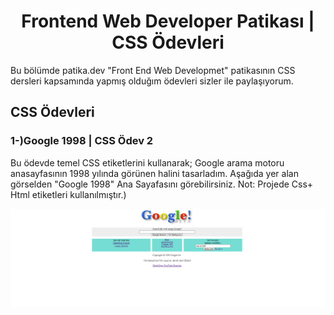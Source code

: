 <h1 align="center">Frontend Web Developer Patikası | CSS Ödevleri</h1>
Bu bölümde patika.dev "Front End Web Developmet" patikasının CSS dersleri kapsamında yapmış olduğım ödevleri sizler ile paylaşıyorum.

## CSS Ödevleri
<h3 align="left">1-)Google 1998 | CSS Ödev 2</h3>

<p>Bu ödevde temel CSS etiketlerini kullanarak; Google arama motoru anasayfasının 1998 yılında görünen halini tasarladım. Aşağıda yer alan görselden "Google 1998" Ana Sayafasını görebilirsiniz. Not: Projede Css+ Html etiketleri kullanılmıştır.) </p>

<img src="https://github.com/StarLordBerke4/Frontend-Web-Development-Patika/blob/main/CSS/CSS%20%C3%96devleri/CSS%20%C3%96dev%202%20Google%201998/img/Google%201998.png" alt="CSS Ödevi2 Google 1998" />
